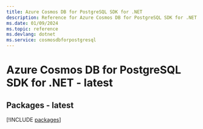 ```yaml
---
title: Azure Cosmos DB for PostgreSQL SDK for .NET
description: Reference for Azure Cosmos DB for PostgreSQL SDK for .NET
ms.date: 01/09/2024
ms.topic: reference
ms.devlang: dotnet
ms.service: cosmosdbforpostgresql
---
```

# Azure Cosmos DB for PostgreSQL SDK for .NET - latest
## Packages - latest
[!INCLUDE [packages](cosmos-db-for-postgresql-index.md)]